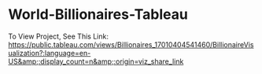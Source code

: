 # World-Billionaires-Tableau
To View Project, See This Link: https://public.tableau.com/views/Billionaires_17010404541460/BillionaireVisualization?:language=en-US&amp;:display_count=n&amp;:origin=viz_share_link
